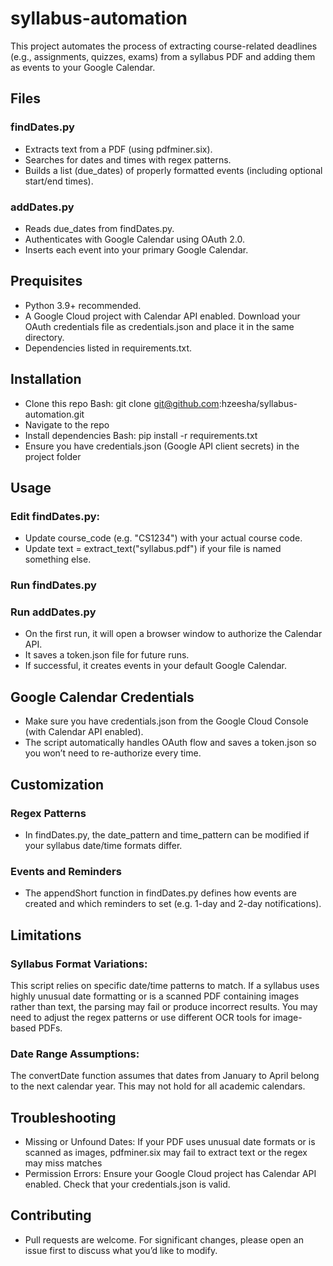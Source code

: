 # syllabus-automation
This project automates the process of extracting course-related deadlines (e.g., assignments, quizzes, exams) from a syllabus PDF and adding them as events to your Google Calendar.

## Files

### findDates.py
- Extracts text from a PDF (using pdfminer.six).
- Searches for dates and times with regex patterns.
- Builds a list (due_dates) of properly formatted events (including optional start/end times).

### addDates.py
- Reads due_dates from findDates.py.
- Authenticates with Google Calendar using OAuth 2.0.
- Inserts each event into your primary Google Calendar.

## Prequisites
- Python 3.9+ recommended.
- A Google Cloud project with Calendar API enabled. Download your OAuth credentials file as credentials.json and place it in the same directory.
- Dependencies listed in requirements.txt.

## Installation
- Clone this repo
Bash:
git clone git@github.com:hzeesha/syllabus-automation.git
- Navigate to the repo
- Install dependencies
Bash:
pip install -r requirements.txt
- Ensure you have credentials.json (Google API client secrets) in the project folder

## Usage 
### Edit findDates.py:
- Update course_code (e.g. "CS1234") with your actual course code.
- Update text = extract_text("syllabus.pdf") if your file is named something else.

### Run findDates.py
### Run addDates.py
- On the first run, it will open a browser window to authorize the Calendar API.
- It saves a token.json file for future runs.
- If successful, it creates events in your default Google Calendar.

## Google Calendar Credentials
- Make sure you have credentials.json from the Google Cloud Console (with Calendar API enabled).
- The script automatically handles OAuth flow and saves a token.json so you won’t need to re-authorize every time.

## Customization
### Regex Patterns 
- In findDates.py, the date_pattern and time_pattern can be modified if your syllabus date/time formats differ.
### Events and Reminders
- The appendShort function in findDates.py defines how events are created and which reminders to set (e.g. 1-day and 2-day notifications).

## Limitations
### Syllabus Format Variations:
This script relies on specific date/time patterns to match. If a syllabus uses highly unusual date formatting or is a scanned PDF containing images rather than text, the parsing may fail or produce incorrect results. You may need to adjust the regex patterns or use different OCR tools for image-based PDFs.
### Date Range Assumptions:
The convertDate function assumes that dates from January to April belong to the next calendar year. This may not hold for all academic calendars.

## Troubleshooting
- Missing or Unfound Dates: If your PDF uses unusual date formats or is scanned as images, pdfminer.six may fail to extract text or the regex may miss matches
- Permission Errors: Ensure your Google Cloud project has Calendar API enabled. Check that your credentials.json is valid.

## Contributing
- Pull requests are welcome. For significant changes, please open an issue first to discuss what you’d like to modify.
